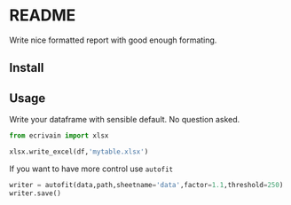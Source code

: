 # README

Write nice formatted report with good enough formating.

## Install

## Usage

Write your dataframe with sensible default. No question asked.

```python
from ecrivain import xlsx

xlsx.write_excel(df,'mytable.xlsx')
```

If you want to have more control use `autofit`

```python
writer = autofit(data,path,sheetname='data',factor=1.1,threshold=250)
writer.save()
```

